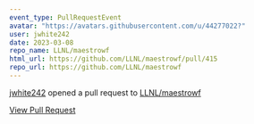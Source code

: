 ```yaml
---
event_type: PullRequestEvent
avatar: "https://avatars.githubusercontent.com/u/44277022?"
user: jwhite242
date: 2023-03-08
repo_name: LLNL/maestrowf
html_url: https://github.com/LLNL/maestrowf/pull/415
repo_url: https://github.com/LLNL/maestrowf
---
```


<a href='https://github.com/jwhite242' target='_blank'>jwhite242</a> opened a pull request to <a href='https://github.com/LLNL/maestrowf' target='_blank'>LLNL/maestrowf</a>

<a href='https://github.com/LLNL/maestrowf/pull/415' target='_blank'>View Pull Request</a>